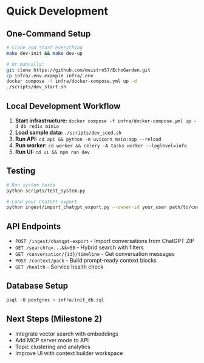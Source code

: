 # Quick Development

## One-Command Setup
```bash
# Clone and start everything
make dev-init && make dev-up

# Or manually:
git clone https://github.com/meistro57/EchoGarden.git
cp infra/.env.example infra/.env  
docker compose -f infra/docker-compose.yml up -d
./scripts/dev_start.sh
```

## Local Development Workflow
1. **Start infrastructure:** `docker compose -f infra/docker-compose.yml up -d db redis minio`
2. **Load sample data:** `./scripts/dev_seed.sh`
3. **Run API:** `cd api && python -m uvicorn main:app --reload`
4. **Run worker:** `cd worker && celery -A tasks worker --loglevel=info`  
5. **Run UI:** `cd ui && npm run dev`

## Testing
```bash
# Run system tests
python scripts/test_system.py

# Load your ChatGPT export
python ingest/import_chatgpt_export.py --owner-id your_user path/to/conversations.zip
```

## API Endpoints
- `POST /ingest/chatgpt-export` - Import conversations from ChatGPT ZIP
- `GET /search?q=...&k=50` - Hybrid search with filters
- `GET /conversation/{id}/timeline` - Get conversation messages  
- `POST /context/pack` - Build prompt-ready context blocks
- `GET /health` - Service health check

## Database Setup
```sql
psql -U postgres < infra/init_db.sql
```

## Next Steps (Milestone 2)
- Integrate vector search with embeddings
- Add MCP server mode to API  
- Topic clustering and analytics
- Improve UI with context builder workspace
